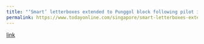 ```yaml
---
title: "‘Smart’ letterboxes extended to Punggol block following pilot in Clementi"
permalink: https://www.todayonline.com/singapore/smart-letterboxes-extended-punggol-block-following-pilot-clementi
---
```

[link](https://www.todayonline.com/singapore/smart-letterboxes-extended-punggol-block-following-pilot-clementi)